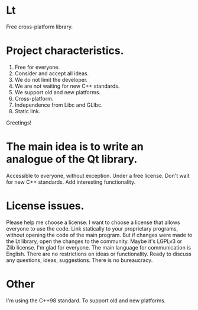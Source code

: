 # Lt
Free cross-platform library.

# Project characteristics.

1. Free for everyone.
2. Consider and accept all ideas.
3. We do not limit the developer.
4. We are not waiting for new C++ standards.
5. We support old and new platforms.
6. Cross-platform.
7. Independence from Libc and GLIbc.
8. Static link.

Greetings!

# The main idea is to write an analogue of the Qt library. 
Accessible to everyone, without exception. 
Under a free license. Don't wait for new C++ standards. Add interesting functionality.

# License issues.
Please help me choose a license. I want to choose a license that allows everyone to use the code. 
Link statically to your proprietary programs, without opening the code of the main program. 
But if changes were made to the Lt library, open the changes to the community. Maybe it's LGPLv3 or Zlib license.
I'm glad for everyone. The main language for communication is English. There are no restrictions on ideas or functionality. 
Ready to discuss any questions, ideas, suggestions. There is no bureaucracy.

# Other
I'm using the C++98 standard. To support old and new platforms.
